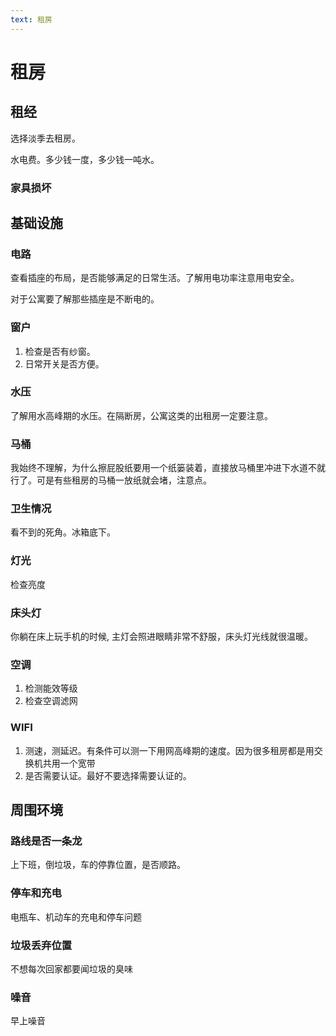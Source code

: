 ```yaml
---
text: 租房
---
```


# 租房

## 租经

选择淡季去租房。

水电费。多少钱一度，多少钱一吨水。

### 家具损坏

## 基础设施

### 电路

查看插座的布局，是否能够满足的日常生活。了解用电功率注意用电安全。

对于公寓要了解那些插座是不断电的。

### 窗户

1. 检查是否有纱窗。
2. 日常开关是否方便。

### 水压

了解用水高峰期的水压。在隔断房，公寓这类的出租房一定要注意。

### 马桶

我始终不理解，为什么擦屁股纸要用一个纸篓装着，直接放马桶里冲进下水道不就行了。可是有些租房的马桶一放纸就会堵，注意点。

### 卫生情况

看不到的死角。冰箱底下。

### 灯光

检查亮度

### 床头灯

你躺在床上玩手机的时候, 主灯会照进眼睛非常不舒服，床头灯光线就很温暖。

### 空调

1. 检测能效等级
2. 检查空调滤网

### WIFI

1. 测速，测延迟。有条件可以测一下用网高峰期的速度。因为很多租房都是用交换机共用一个宽带
2. 是否需要认证。最好不要选择需要认证的。

## 周围环境

### 路线是否一条龙

上下班，倒垃圾，车的停靠位置，是否顺路。

### 停车和充电

电瓶车、机动车的充电和停车问题

### 垃圾丢弃位置

不想每次回家都要闻垃圾的臭味

### 噪音

早上噪音
